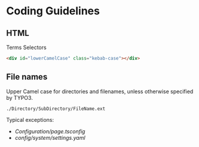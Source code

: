 # Coding Guidelines

## HTML

Terms Selectors

```html
<div id="lowerCamelCase" class="kebab-case"></div>
```


## File names

Upper Camel case for directories and filenames, unless otherwise specified by TYPO3.

```
./Directory/SubDirectory/FileName.ext
```

Typical exceptions:

- _Configuration/page.tsconfig_
- _config/system/settings.yaml_
